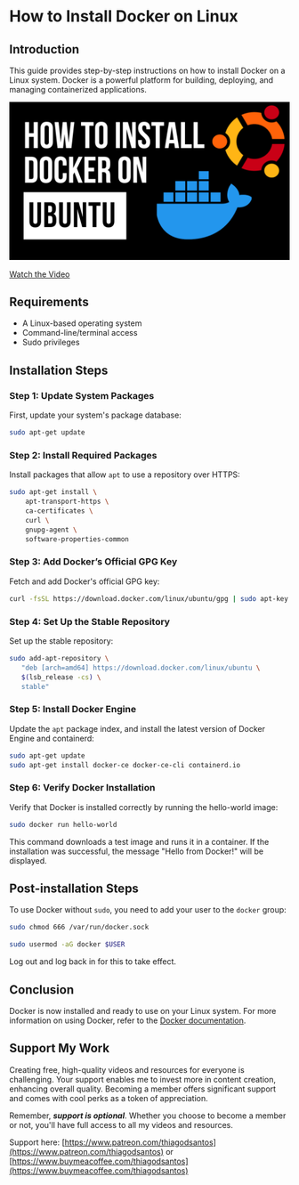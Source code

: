 # How to Install Docker on Linux

## Introduction
This guide provides step-by-step instructions on how to install Docker on a Linux system. Docker is a powerful platform for building, deploying, and managing containerized applications. 



[![How to Install Docker on Ubuntu](docker-ubuntu.png)](https://www.youtube.com/watch?v=f1JqnioiCaQ)

[Watch the Video](https://www.youtube.com/watch?v=f1JqnioiCaQ)

## Requirements
- A Linux-based operating system
- Command-line/terminal access
- Sudo privileges

## Installation Steps

### Step 1: Update System Packages
First, update your system's package database:

```bash
sudo apt-get update
```

### Step 2: Install Required Packages
Install packages that allow `apt` to use a repository over HTTPS:

```bash
sudo apt-get install \
    apt-transport-https \
    ca-certificates \
    curl \
    gnupg-agent \
    software-properties-common
```

### Step 3: Add Docker’s Official GPG Key
Fetch and add Docker's official GPG key:

```bash
curl -fsSL https://download.docker.com/linux/ubuntu/gpg | sudo apt-key add -
```

### Step 4: Set Up the Stable Repository
Set up the stable repository:

```bash
sudo add-apt-repository \
   "deb [arch=amd64] https://download.docker.com/linux/ubuntu \
   $(lsb_release -cs) \
   stable"
```

### Step 5: Install Docker Engine
Update the `apt` package index, and install the latest version of Docker Engine and containerd:

```bash
sudo apt-get update
sudo apt-get install docker-ce docker-ce-cli containerd.io
```

### Step 6: Verify Docker Installation
Verify that Docker is installed correctly by running the hello-world image:

```bash
sudo docker run hello-world
```

This command downloads a test image and runs it in a container. If the installation was successful, the message "Hello from Docker!" will be displayed.

## Post-installation Steps
To use Docker without `sudo`, you need to add your user to the `docker` group:

```bash
sudo chmod 666 /var/run/docker.sock
```

```bash
sudo usermod -aG docker $USER
```
Log out and log back in for this to take effect.

## Conclusion
Docker is now installed and ready to use on your Linux system. For more information on using Docker, refer to the [Docker documentation](https://docs.docker.com/).

## Support My Work

Creating free, high-quality videos and resources for everyone is challenging. Your support enables me to invest more in content creation, enhancing overall quality. Becoming a member offers significant support and comes with cool perks as a token of appreciation.

Remember, ***support is optional***. Whether you choose to become a member or not, you'll have full access to all my videos and resources.

Support here: [https://www.patreon.com/thiagodsantos](https://www.patreon.com/thiagodsantos) or [https://www.buymeacoffee.com/thiagodsantos](https://www.buymeacoffee.com/thiagodsantos)
